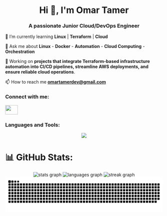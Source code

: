 <h1 align="center">Hi 👋, I'm Omar Tamer</h1>

<h3 align="center">A passionate Junior Cloud/DevOps Engineer</h3>


🌱 I’m currently learning **Linux** | **Terraform** | **Cloud**

💬 Ask me about **Linux** - **Docker** - **Automation** - **Cloud Computing** - **Orchestration**

💼 Working on **projects that integrate Terraform-based infrastructure automation into CI/CD pipelines, streamline AWS deployments, and ensure reliable cloud operations**.

📫 How to reach me **omartamerdev@gmail.com**

<h3 align="left">Connect with me:</h3>
<p align="left">
<a href="https://www.linkedin.com/in/omar-tamer03/" target="blank"><img align="center" src="https://raw.githubusercontent.com/rahuldkjain/github-profile-readme-generator/master/src/images/icons/Social/linked-in-alt.svg" height="30" width="40" /></a>
</p>

<h3 align="left">Languages and Tools:</h3>
<p align="center">
  <a href="https://skillicons.dev">
     <img src="https://skillicons.dev/icons?i=aws,gcp,azure,bash,py,java,linux,redhat,ubuntu,git,github,githubactions,nginx,mysql,jenkins,docker,kubernetes,terraform&perline=11" />
  </a>
</p>

# 📊 GitHub Stats:
<div align="center">
  <img src="https://github-readme-stats.vercel.app/api?username=omartamer630&hide_title=false&hide_rank=false&show_icons=true&include_all_commits=true&count_private=true&disable_animations=false&theme=dark&locale=en&hide_border=false" height="150" alt="stats graph"  />
  <img src="https://github-readme-stats.vercel.app/api/top-langs?username=omartamer630&locale=en&hide_title=false&layout=compact&card_width=320&langs_count=5&theme=dark&hide_border=false" height="150" alt="languages graph"  />
  <img src="https://streak-stats.demolab.com?user=omartamer630&locale=en&mode=daily&theme=dark&hide_border=false&border_radius=5" height="150" alt="streak graph"  />

</div>

<div align="center">
  <img src="https://github.com/Platane/snk/raw/output/github-contribution-grid-snake.svg" alt="snake animation" />
</div>
